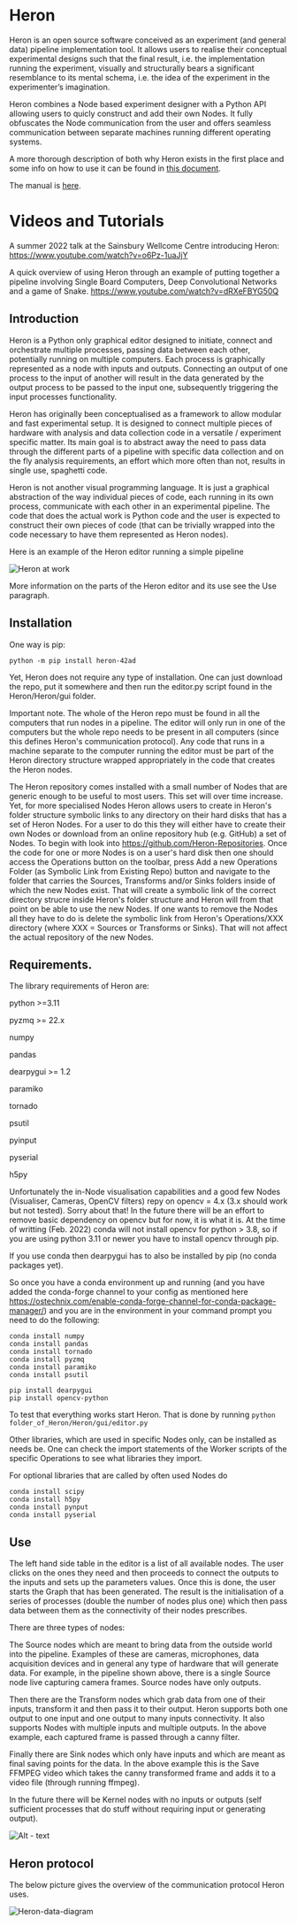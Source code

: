 # Heron

Heron is an open source software conceived as an experiment (and general data) pipeline implementation tool. It allows users to realise their conceptual experimental designs such that the final result, i.e. the implementation running the experiment, visually and structurally bears a significant resemblance to its mental schema, i.e. the idea of the experiment in the experimenter’s imagination.

Heron combines a Node based experiment designer with a Python API allowing users to quicly construct and add their own Nodes. It fully obfuscates the Node communication from the user and offers seamless communication between separate machines running different operating systems.

A more thorough description of both why Heron exists in the first place and some info on how to use it can be found in [this document](https://medium.com/@gdimitri/heron-a-hybrid-approach-to-data-pipelines-in-python-aa7719fe8f2e).

The manual is [here](https://heron-42ad.readthedocs.io/en/latest/index.html).

# Videos and Tutorials

A summer 2022 talk at the Sainsbury Wellcome Centre introducing Heron: 
https://www.youtube.com/watch?v=o6Pz-1uaJjY

A quick overview of using Heron through an example of putting together a pipeline involving Single Board Computers, Deep Convolutional Networks and a game of Snake.
https://www.youtube.com/watch?v=dRXeFBYG50Q

## Introduction

Heron is a Python only graphical editor designed to initiate, connect and orchestrate multiple processes, passing data between each other, potentially running on multiple computers. Each process is graphically represented as a node with inputs and outputs. Connecting an output of one process to the input of another will result in the data generated by the output process to be passed to the input one, subsequently triggering the input processes functionality.

Heron has originally been conceptualised as a framework to allow modular and fast experimental setup. It is designed to connect multiple pieces of hardware with analysis and data collection code in a versatile / experiment specific matter. Its main goal is to abstract away the need to pass data through the different parts of a pipeline with specific data collection and on the fly analysis requirements, an effort which more often than not, results in single use, spaghetti code.

Heron is not another visual programming language. It is just a graphical abstraction of the way individual pieces of code, each running in its own process, communicate with each other in an experimental pipeline. The code that does the actual work is Python code and the user is expected to construct their own pieces of code (that can be trivially wrapped into the code necessary to have them represented as Heron nodes).

Here is an example of the Heron editor running a simple pipeline


![Heron at work](https://github.com/Heron-Repositories/Heron/assets/12892531/8c5f15cd-f77b-4263-87e2-30e4e6b8c5f0)


More information on the parts of the Heron editor and its use see the Use paragraph.


## Installation

One way is pip:

```
python -m pip install heron-42ad
```

Yet, Heron does not require any type of installation. One can just download the repo, put it somewhere and then run the editor.py script found in the Heron/Heron/gui folder.

Important note. The whole of the Heron repo must be found in all the computers that run nodes in a pipeline. The editor will only run in one of the computers but the whole repo needs to be present in all computers (since this defines Heron's communication protocol). Any code that runs in a machine separate to the computer running the editor must be part of the Heron directory structure wrapped appropriately in the code that creates the Heron nodes.

The Heron repository comes installed with a small number of Nodes that are generic enough to be useful to most users. This set will over time increase. Yet, for more specialised Nodes Heron allows users to create in Heron's folder structure symbolic links to any directory on their hard disks that has a set of Heron Nodes. For a user to do this they will either have to create their own Nodes or download from an online repository hub (e.g. GitHub) a set of Nodes. To begin with look into https://github.com/Heron-Repositories. Once the code for one or more Nodes is on a user's hard disk then one should access the Operations button on the toolbar, press Add a new Operations Folder (as Symbolic Link from Existing Repo) button and navigate to the folder that carries the Sources, Transforms and/or Sinks folders inside of which the new Nodes exist. That will create a symbolic link of the correct directory strucre inside Heron's folder structure and Heron will from that point on be able to use the new Nodes. If one wants to remove the Nodes all they have to do is delete the symbolic link from Heron's Operations/XXX directory (where XXX = Sources or Transforms or Sinks). That will not affect the actual repository of the new Nodes.

## Requirements. 

The library requirements of Heron are:

python >=3.11

pyzmq >= 22.x

numpy

pandas

dearpygui >= 1.2

paramiko

tornado

psutil

pyinput

pyserial

h5py

Unfortunately the in-Node visualisation capabilities and a good few Nodes (Visualiser, Cameras, OpenCV filters) repy on opencv = 4.x (3.x should work but not tested). Sorry about that! In the future there will be an effort to remove basic dependency on opencv but for now, it is what it is.
At the time of writting (Feb. 2022) conda will not install opencv for python > 3.8, so if you are using python 3.11 or newer you have to install opencv through pip.

If you use conda then dearpygui has to also be installed by pip (no conda packages yet). 

So once you have a conda environment up and running (and you have added the conda-forge channel to your config as mentioned here https://ostechnix.com/enable-conda-forge-channel-for-conda-package-manager/) and you are in the environment in your command prompt you need to do the following:
```
conda install numpy
conda install pandas
conda install tornado
conda install pyzmq
conda install paramiko
conda install psutil

pip install dearpygui
pip install opencv-python
```

To test that everything works start Heron. That is done by running
```python folder_of_Heron/Heron/gui/editor.py```

Other libraries, which are used in specific Nodes only, can be installed as needs be. One can check the import statements of the Worker scripts of the specific Operations to see what libraries they import.

For optional libraries that are called by often used Nodes do
```
conda install scipy
conda install h5py
conda install pynput
conda install pyserial
```

## Use

The left hand side table in the editor is a list of all available nodes. The user clicks on the ones they need and then proceeds to connect the outputs to the inputs and sets up the parameters values. Once this is done, the user starts the Graph that has been generated. The result is the initialisation of a series of processes (double the number of nodes plus one) which then pass data between them as the connectivity of their nodes prescribes.

There are three types of nodes:

The Source nodes which are meant to bring data from the outside world into the pipeline. Examples of these are cameras, microphones, data acquisition devices and in general any type of hardware that will generate data. For example, in the pipeline shown above, there is a single Source node live capturing camera frames. Source nodes have only outputs.

Then there are the Transform nodes which grab data from one of their inputs, transform it and then pass it to their output. Heron supports both one output to one input and one output to many inputs connectivity. It also supports Nodes with multiple inputs and multiple outputs. In the above example, each captured frame is passed through a canny filter.

Finally there are Sink nodes which only have inputs and which are meant as final saving points for the data. In the above example this is the Save FFMPEG video which takes the canny transformed frame and adds it to a video file (through running ffmpeg).

In the future there will be Kernel nodes with no inputs or outputs (self sufficient processes that do stuff without requiring input or generating output).

![Alt - text](https://github.com/georgedimitriadis/large_gifs_for_other_repos/blob/main/Heron_GIF_MidRes_5FPS.gif)
## Heron protocol

The below picture gives the overview of the communication protocol Heron uses.

![Heron-data-diagram](https://user-images.githubusercontent.com/12892531/124312326-065ffb00-db67-11eb-9fe5-9ed214d6d930.png)


